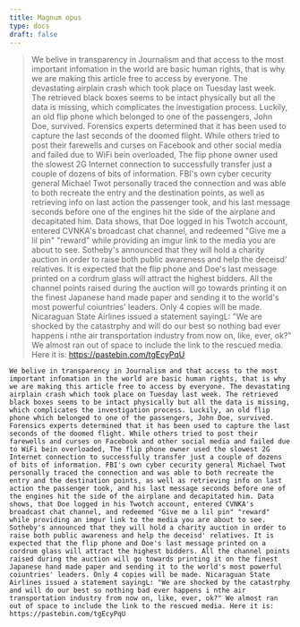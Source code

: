 ```yaml
---
title: Magnum opus
type: docs
draft: false
---
```


> We belive in transparency in Journalism and that access to the most important infomation in the world are basic human rights, that is why we are making this article free to access by everyone. The devastating airplain crash which took place on Tuesday last week. The retrieved black boxes seems to be intact physically but all the data is missing, which complicates the investigation process. Luckily, an old flip phone which belonged to one of the passengers, John Doe, survived. Forensics experts determined that it has been used to capture the last seconds of the doomed flight. While others tried to post their farewells and curses on Facebook and other social media and failed due to WiFi bein overloaded, The flip phone owner used the slowest 2G Internet connection to successfully transfer just a couple of dozens of bits of information. FBI's own cyber cecurity general Michael Twot personally traced the connection and was able to both recreate the entry and the destination points, as well as retrieving info on last action the passenger took, and his last message seconds before one of the engines hit the side of the airplane and decapitated him. Data shows, that Doe logged in his Twotch account, entered CVNKA's broadcast chat channel, and redeemed "Give me a lil pin" "reward" while providing an imgur link to the media you are about to see. Sotheby's announced that they will hold a charity auction in order to raise both public awareness and help the deceisd' relatives. It is expected that the flip phone and Doe's last message printed on a cordrum glass will attract the highest bidders. All the channel points raised during the auction will go towards printing it on the finest Japanese hand made paper and sending it to the world's most powerful coiuntries' leaders. Only 4 copies will be made. Nicaraguan State Airlines issued a statement sayingL: "We are shocked by the catastrphy and will do our best so nothing bad ever happens i nthe air transportation industry from now on, like, ever, ok?" We almost ran out of space to include the link to the rescued media. Here it is: https://pastebin.com/tgEcyPqU

```plaintext {filename="Copy to clipboard"}
We belive in transparency in Journalism and that access to the most important infomation in the world are basic human rights, that is why we are making this article free to access by everyone. The devastating airplain crash which took place on Tuesday last week. The retrieved black boxes seems to be intact physically but all the data is missing, which complicates the investigation process. Luckily, an old flip phone which belonged to one of the passengers, John Doe, survived. Forensics experts determined that it has been used to capture the last seconds of the doomed flight. While others tried to post their farewells and curses on Facebook and other social media and failed due to WiFi bein overloaded, The flip phone owner used the slowest 2G Internet connection to successfully transfer just a couple of dozens of bits of information. FBI's own cyber cecurity general Michael Twot personally traced the connection and was able to both recreate the entry and the destination points, as well as retrieving info on last action the passenger took, and his last message seconds before one of the engines hit the side of the airplane and decapitated him. Data shows, that Doe logged in his Twotch account, entered CVNKA's broadcast chat channel, and redeemed "Give me a lil pin" "reward" while providing an imgur link to the media you are about to see. Sotheby's announced that they will hold a charity auction in order to raise both public awareness and help the deceisd' relatives. It is expected that the flip phone and Doe's last message printed on a cordrum glass will attract the highest bidders. All the channel points raised during the auction will go towards printing it on the finest Japanese hand made paper and sending it to the world's most powerful coiuntries' leaders. Only 4 copies will be made. Nicaraguan State Airlines issued a statement sayingL: "We are shocked by the catastrphy and will do our best so nothing bad ever happens i nthe air transportation industry from now on, like, ever, ok?" We almost ran out of space to include the link to the rescued media. Here it is: https://pastebin.com/tgEcyPqU
```
